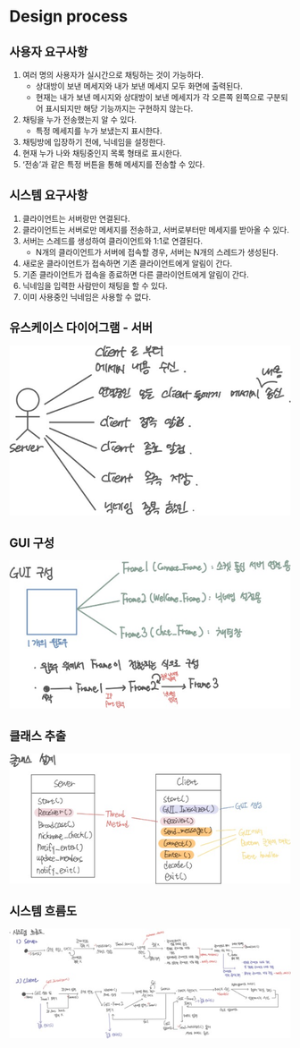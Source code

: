 # Design process

## 사용자 요구사항
1. 여러 명의 사용자가 실시간으로 채팅하는 것이 가능하다.
    - 상대방이 보낸 메세지와 내가 보낸 메세지 모두 화면에 출력된다.
    - 현재는 내가 보낸 메시지와 상대방이 보낸 메세지가 각 오른쪽 왼쪽으로 구분되어 표시되지만 해당 기능까지는 구현하지 않는다.
2. 채팅을 누가 전송했는지 알 수 있다.
    - 특정 메세지를 누가 보냈는지 표시한다.
3. 채팅방에 입장하기 전에, 닉네임을 설정한다.
4. 현재 누가 나와 채팅중인지 목록 형태로 표시한다.
5. ‘전송’과 같은 특정 버튼을 통해 메세지를 전송할 수 있다.

## 시스템 요구사항
1. 클라이언트는 서버랑만 연결된다.
2. 클라이언트는 서버로만 메세지를 전송하고, 서버로부터만 메세지를 받아올 수 있다.
3. 서버는 스레드를 생성하여 클라이언트와 1:1로 연결된다.
    - N개의 클라이언트가 서버에 접속할 경우, 서버는 N개의 스레드가 생성된다.
4. 새로운 클라이언트가 접속하면 기존 클라이언트에게 알림이 간다.
5. 기존 클라이언트가 접속을 종료하면 다른 클라이언트에게 알림이 간다.
6. 닉네임을 입력한 사람만이 채팅을 할 수 있다.
7. 이미 사용중인 닉네임은 사용할 수 없다.

## 유스케이스 다이어그램 - 서버
![img-14.jpg](images%2Fimg-14.jpg)

## GUI 구성
![img-15.jpg](images%2Fimg-15.jpg)

## 클래스 추출
![img-16.jpg](images%2Fimg-16.jpg)

## 시스템 흐름도
![img-17.jpg](images%2Fimg-17.jpg)